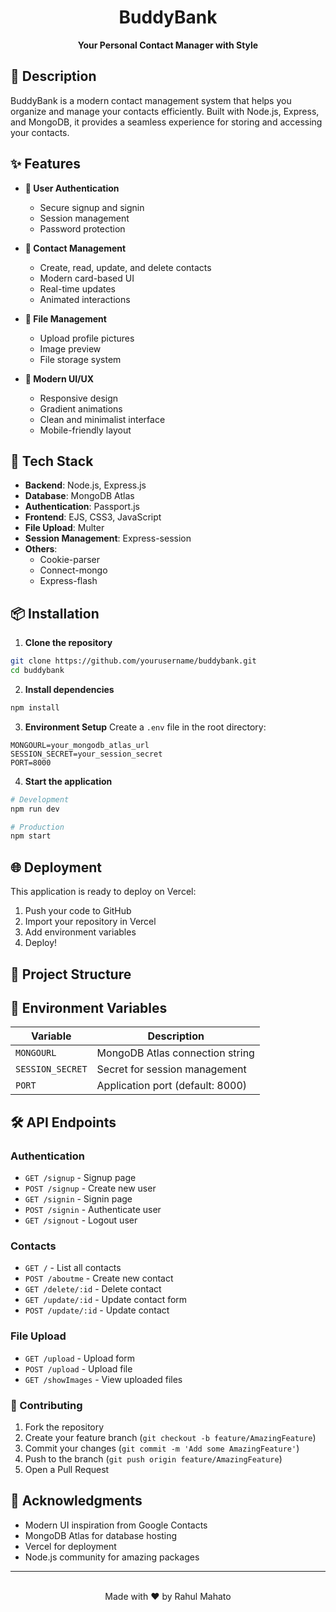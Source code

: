 <div align="center">
  <h1>BuddyBank</h1>
  <p><strong>Your Personal Contact Manager with Style</strong></p>
</div>

## 📝 Description
BuddyBank is a modern contact management system that helps you organize and manage your contacts efficiently. Built with Node.js, Express, and MongoDB, it provides a seamless experience for storing and accessing your contacts.

## ✨ Features

- **👤 User Authentication**
  - Secure signup and signin
  - Session management
  - Password protection

- **📱 Contact Management**
  - Create, read, update, and delete contacts
  - Modern card-based UI
  - Real-time updates
  - Animated interactions

- **📁 File Management**
  - Upload profile pictures
  - Image preview
  - File storage system

- **🎨 Modern UI/UX**
  - Responsive design
  - Gradient animations
  - Clean and minimalist interface
  - Mobile-friendly layout

## 🚀 Tech Stack

- **Backend**: Node.js, Express.js
- **Database**: MongoDB Atlas
- **Authentication**: Passport.js
- **Frontend**: EJS, CSS3, JavaScript
- **File Upload**: Multer
- **Session Management**: Express-session
- **Others**: 
  - Cookie-parser
  - Connect-mongo
  - Express-flash

## 📦 Installation

1. **Clone the repository**
```bash
git clone https://github.com/yourusername/buddybank.git
cd buddybank
```

2. **Install dependencies**
```bash
npm install
```

3. **Environment Setup**
Create a `.env` file in the root directory:
```env
MONGOURL=your_mongodb_atlas_url
SESSION_SECRET=your_session_secret
PORT=8000
```

4. **Start the application**
```bash
# Development
npm run dev

# Production
npm start
```

## 🌐 Deployment

This application is ready to deploy on Vercel:

1. Push your code to GitHub
2. Import your repository in Vercel
3. Add environment variables
4. Deploy!

## 📁 Project Structure



## 🔑 Environment Variables

| Variable | Description |
|----------|-------------|
| `MONGOURL` | MongoDB Atlas connection string |
| `SESSION_SECRET` | Secret for session management |
| `PORT` | Application port (default: 8000) |

## 🛠️ API Endpoints

### Authentication
- `GET /signup` - Signup page
- `POST /signup` - Create new user
- `GET /signin` - Signin page
- `POST /signin` - Authenticate user
- `GET /signout` - Logout user

### Contacts
- `GET /` - List all contacts
- `POST /aboutme` - Create new contact
- `GET /delete/:id` - Delete contact
- `GET /update/:id` - Update contact form
- `POST /update/:id` - Update contact

### File Upload
- `GET /upload` - Upload form
- `POST /upload` - Upload file
- `GET /showImages` - View uploaded files

### 🤝 Contributing

1. Fork the repository
2. Create your feature branch (`git checkout -b feature/AmazingFeature`)
3. Commit your changes (`git commit -m 'Add some AmazingFeature'`)
4. Push to the branch (`git push origin feature/AmazingFeature`)
5. Open a Pull Request


## 🙏 Acknowledgments

- Modern UI inspiration from Google Contacts
- MongoDB Atlas for database hosting
- Vercel for deployment
- Node.js community for amazing packages




---
<br>

<div align="center">
  Made with ❤️ by Rahul Mahato
</div>
